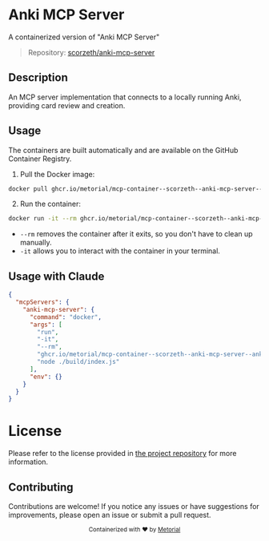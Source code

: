 
# Anki MCP Server

A containerized version of "Anki MCP Server"

> Repository: [scorzeth/anki-mcp-server](https://github.com/scorzeth/anki-mcp-server)

## Description

An MCP server implementation that connects to a locally running Anki, providing card review and creation.


## Usage

The containers are built automatically and are available on the GitHub Container Registry.

1. Pull the Docker image:

```bash
docker pull ghcr.io/metorial/mcp-container--scorzeth--anki-mcp-server--anki-mcp-server
```

2. Run the container:

```bash
docker run -it --rm ghcr.io/metorial/mcp-container--scorzeth--anki-mcp-server--anki-mcp-server 
```

- `--rm` removes the container after it exits, so you don't have to clean up manually.
- `-it` allows you to interact with the container in your terminal.



## Usage with Claude

```json
{
  "mcpServers": {
    "anki-mcp-server": {
      "command": "docker",
      "args": [
        "run",
        "-it",
        "--rm",
        "ghcr.io/metorial/mcp-container--scorzeth--anki-mcp-server--anki-mcp-server",
        "node ./build/index.js"
      ],
      "env": {}
    }
  }
}
```

# License

Please refer to the license provided in [the project repository](https://github.com/scorzeth/anki-mcp-server) for more information.

## Contributing

Contributions are welcome! If you notice any issues or have suggestions for improvements, please open an issue or submit a pull request.

<div align="center">
  <sub>Containerized with ❤️ by <a href="https://metorial.com">Metorial</a></sub>
</div>
  